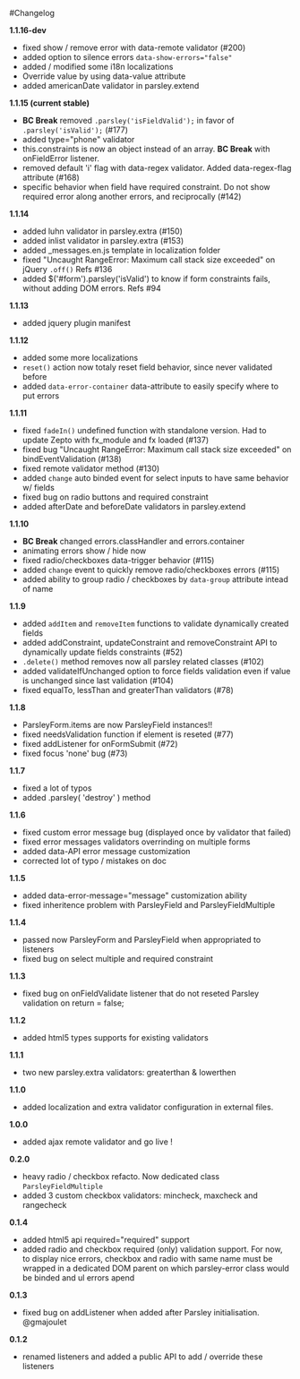 #Changelog

**1.1.16-dev**

  - fixed show / remove error with data-remote validator (#200)
  - added option to silence errors `data-show-errors="false"`
  - added / modified some i18n localizations
  - Override value by using data-value attribute
  - added americanDate validator in parsley.extend

**1.1.15 (current stable)**

  - **BC Break** removed `.parsley('isFieldValid');` in favor of `.parsley('isValid');`
    (#177)
  - added type="phone" validator
  - this.constraints is now an object instead of an array. **BC Break** with onFieldError
    listener.
  - removed default 'i' flag with data-regex validator. Added data-regex-flag attribute
    (#168)
  - specific behavior when field have required constraint. Do not show required error
    along another errors, and reciprocally (#142)

**1.1.14**

  - added luhn validator in parsley.extra (#150)
  - added inlist validator in parsley.extra (#153)
  - added _messages.en.js template in localization folder
  - fixed "Uncaught RangeError: Maximum call stack size exceeded" on jQuery `.off()`
    Refs #136
  - added $('#form').parsley('isValid') to know if form constraints fails, without
    adding DOM errors. Refs #94

**1.1.13**

  - added jquery plugin manifest

**1.1.12**

  - added some more localizations
  - `reset()` action now totaly reset field behavior, since never validated before
  - added `data-error-container` data-attribute to easily specify where to put errors

**1.1.11**

  - fixed `fadeIn()` undefined function with standalone version. Had to update Zepto
    with fx_module and fx loaded (#137)
  - fixed bug "Uncaught RangeError: Maximum call stack size exceeded" on
    bindEventValidation (#138)
  - fixed remote validator method (#130)
  - added `change` auto binded event for select inputs to have same behavior w/ fields
  - fixed bug on radio buttons and required constraint
  - added afterDate and beforeDate validators in parsley.extend

**1.1.10**

  - **BC Break** changed errors.classHandler and errors.container
  - animating errors show / hide now
  - fixed radio/checkboxes data-trigger behavior (#115)
  - added `change` event to quickly remove radio/checkboxes errors (#115)
  - added ability to group radio / checkboxes by `data-group` attribute intead of name

**1.1.9**

  - added `addItem` and `removeItem` functions to validate dynamically created fields
  - added addConstraint, updateConstraint and removeConstraint API to dynamically
    update fields constraints (#52)
  - `.delete()` method removes now all parsley related classes (#102)
  - added validateIfUnchanged option to force fields validation even if value is
    unchanged since last validation (#104)
  - fixed equalTo, lessThan and greaterThan validators (#78)

**1.1.8**

  - ParsleyForm.items are now ParsleyField instances!!
  - fixed needsValidation function if element is reseted (#77)
  - fixed addListener for onFormSubmit (#72)
  - fixed focus 'none' bug (#73)

**1.1.7**

  - fixed a lot of typos
  - added .parsley( 'destroy' ) method

**1.1.6**

  - fixed custom error message bug (displayed once by validator that failed)
  - fixed error messages validators overrinding on multiple forms
  - added data-API error message customization
  - corrected lot of typo / mistakes on doc

**1.1.5**

  - added data-error-message="message" customization ability
  - fixed inheritence problem with ParsleyField and ParsleyFieldMultiple

**1.1.4**

  - passed now ParsleyForm and ParsleyField when appropriated to listeners
  - fixed bug on select multiple and required constraint

**1.1.3**

  - fixed bug on onFieldValidate listener that do not reseted Parsley validation
    on return = false;

**1.1.2**

  - added html5 types supports for existing validators

**1.1.1**

  - two new parsley.extra validators: greaterthan & lowerthen

**1.1.0**

  - added localization and extra validator configuration in external files.

**1.0.0**

  - added ajax remote validator and go live !

**0.2.0**

  - heavy radio / checkbox refacto. Now dedicated class `ParsleyFieldMultiple`
  - added 3 custom checkbox validators: mincheck, maxcheck and rangecheck

**0.1.4**

  - added html5 api required="required" support
  - added radio and checkbox required (only) validation support. For now, to display
    nice errors, checkbox and radio with same name must be wrapped in a dedicated
    DOM parent on which parsley-error class would be binded and ul errors apend

**0.1.3**

  - fixed bug on addListener when added after Parsley initialisation. @gmajoulet

**0.1.2**

  - renamed listeners and added a public API to add / override these listeners